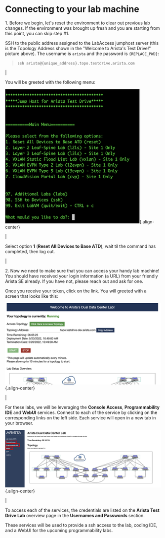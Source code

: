 # Connecting to your lab machine

1\. Before we begin, let\'s reset the environment to clear out previous
lab changes. If the environment was brought up fresh and you are
starting from this point, you can skip step #1.

SSH to the public address assigned to the LabAccess jumphost server
(this is the Topology Address shown in the \"Welcome to Arista\'s Test
Drive!\" picture above). The username is `arista` and the password is
`{REPLACE_PWD}`:

> ``` text
> ssh arista@{unique_address}.topo.testdrive.arista.com
> ```

| 

You will be greeted with the following menu:

![image](images/program_connecting/nested_connecting_2.png){.align-center}

| 

Select option **1** (**Reset All Devices to Base ATD**), wait til the
command has completed, then log out.

| 

2\. Now we need to make sure that you can access your handy lab machine!
You should have received your login information (a URL) from your
friendly Arista SE already. If you have not, please reach out and ask
for one.

Once you receive your token, click on the link. You will greeted with a
screen that looks like this:

![image](images/program_connecting/nested_connecting_landing_1.png){.align-center}

| 

For these labs, we will be leveraging the **Console Access**,
**Programmability IDE** and **WebUI** services. Connect to each of the
service by clicking on the corresponding links on the left side. Each
service will open in a new tab in your browser.

![image](images/program_connecting/nested_connecting_overview_1.png){.align-center}

| 

To access each of the services, the credentials are listed on the
**Arista Test Drive Lab** overview page in the **Usernames and
Passwords** section.

These services will be used to provide a ssh access to the lab, coding
IDE, and a WebUI for the upcoming programmability labs.
